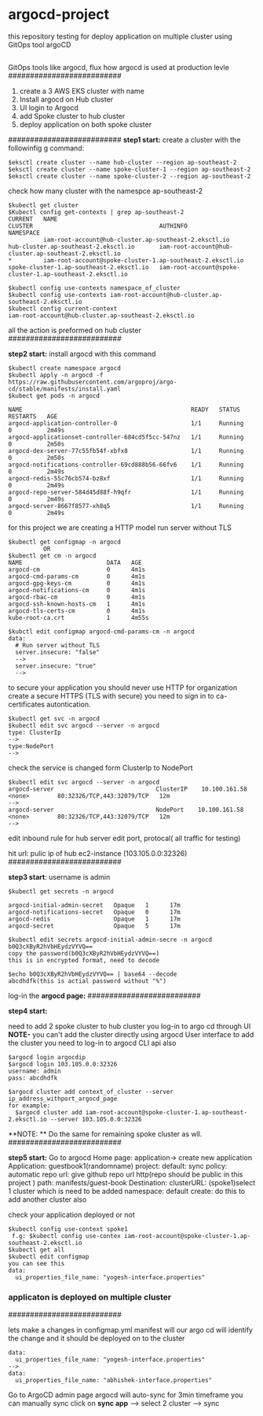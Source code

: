# argocd-project
this repository testing for deploy application on multiple cluster using GitOps tool argoCD 
##
GitOps tools like argocd, flux 
how argocd is used at production levle 
##########################

1. create a 3 AWS EKS cluster with name
2. Install argocd on Hub cluster
3. UI login to Argocd
4. add Spoke cluster to hub cluster
5. deploy application on both spoke cluster 

##########################
**step1 start:**
create a cluster with the followinfig g command:
```
$eksctl create cluster --name hub-cluster --region ap-southeast-2
$eksctl create cluster --name spoke-cluster-1 --region ap-southeast-2
$eksctl create cluster --name spoke-cluster-2 --region ap-southeast-2
```
check how many cluster with the namespce ap-southeast-2
```
$kubectl get cluster 
$Kubectl config get-contexts | grep ap-southeast-2
CURRENT   NAME                                                        CLUSTER                                    AUTHINFO                                                    NAMESPACE
          iam-root-account@hub-cluster.ap-southeast-2.eksctl.io       hub-cluster.ap-southeast-2.eksctl.io       iam-root-account@hub-cluster.ap-southeast-2.eksctl.io
*         iam-root-account@spoke-cluster-1.ap-southeast-2.eksctl.io   spoke-cluster-1.ap-southeast-2.eksctl.io   iam-root-account@spoke-cluster-1.ap-southeast-2.eksctl.io
```
```
$kubectl config use-contexts namespace_of_cluster
$kubectl config use-contexts iam-root-account@hub-cluster.ap-southeast-2.eksctl.io
$kubectl config current-context
iam-root-account@hub-cluster.ap-southeast-2.eksctl.io
```
all the action is preformed on hub cluster
##########################

**step2 start:**
install argocd with this command 
```
$kubectl create namespace argocd
$kubectl apply -n argocd -f https://raw.githubusercontent.com/argoproj/argo-cd/stable/manifests/install.yaml
$kubect get pods -n argocd 

NAME                                                READY   STATUS    RESTARTS   AGE
argocd-application-controller-0                     1/1     Running   0          2m49s
argocd-applicationset-controller-684cd5f5cc-547nz   1/1     Running   0          2m50s
argocd-dex-server-77c55fb54f-xbfx8                  1/1     Running   0          2m50s
argocd-notifications-controller-69cd888b56-66fv6    1/1     Running   0          2m49s
argocd-redis-55c76cb574-bz8xf                       1/1     Running   0          2m49s
argocd-repo-server-584d45d88f-h9qfr                 1/1     Running   0          2m49s
argocd-server-8667f8577-xh8q5                       1/1     Running   0          2m49s
```
for this project we are creating a  HTTP model 
run server without TLS
```
$kubectl get configmap -n argocd
          OR
$kubectl get cm -n argocd
NAME                        DATA   AGE
argocd-cm                   0      4m1s
argocd-cmd-params-cm        0      4m1s
argocd-gpg-keys-cm          0      4m1s
argocd-notifications-cm     0      4m1s
argocd-rbac-cm              0      4m1s
argocd-ssh-known-hosts-cm   1      4m1s
argocd-tls-certs-cm         0      4m1s
kube-root-ca.crt            1      4m55s
```
```
$kubctl edit configmap argocd-cmd-params-cm -n argocd 
data:  
  # Run server without TLS
  server.insecure: "false"
  -->
  server.insecure: "true" 
  -->
```
to secure your application you should never use HTTP for organization 
create a secure HTTPS (TLS with secure)
you need to sign in to ca-certificates autontication.
```
$kubectl get svc -n argocd 
$kubectl edit svc argocd --server -n argocd
type: ClusterIp
--> 
type:NodePort
-->
```
check the service is changed form ClusterIp to NodePort
```
$kubectl edit svc argocd --server -n argocd
argocd-server                             ClusterIP    10.100.161.58    <none>        80:32326/TCP,443:32079/TCP   12m
-->
argocd-server                             NodePort    10.100.161.58    <none>        80:32326/TCP,443:32079/TCP   12m
-->
```
edit inbound rule for hub server
edit port, protocal( all traffic for testing)

hit url: pulic ip of hub ec2-instance (103.105.0.0:32326)
########################## 

**step3 start**:
username is admin
```
$kubectl get secrets -n argocd

argocd-initial-admin-secret   Opaque   1      17m
argocd-notifications-secret   Opaque   0      17m
argocd-redis                  Opaque   1      17m
argocd-secret                 Opaque   5      17m
```
```
$kubectl edit secrets argocd-initial-admin-secre -n argocd
b0Q3cXByR2hVbHEydzVYVQ==
copy the password(b0Q3cXByR2hVbHEydzVYVQ==)
this is in encrypted format, need to decode 
```
```
$echo b0Q3cXByR2hVbHEydzVYVQ== | base64 --decode
abcdhdfk(this is actial password without "%")
```
log-in the **argocd page:**
##########################

**step4 start:**

need to add 2 spoke cluster to hub cluster
you log-in to argo cd through UI
**NOTE-** you can't add the cluster directly using argocd User interface
to add the cluster you need to log-in to argocd CLI api also 
```
$argocd login argocdip
$argocd login 103.105.0.0:32326 
username: admin
pass: abcdhdfk
```
```
$argocd cluster add context_of_cluster --server ip_address_withport_argocd_page
for example:
  $argocd cluster add iam-root-account@spoke-cluster-1.ap-southeast-2.eksctl.io --server 103.105.0.0:32326
```
**NOTE: ** Do the same for remaining spoke cluster as wll.
##########################
 
**step5 start:**
Go to argocd Home page:
application-> create new application 
  Application: guestbook1(randomname)
  project: default:
  sync policy: automatic
  repo url: give github repo url http(repo should be public in this project )
  path: manifests/guest-book
  Destination:
  clusterURL: (spoke1)select 1 cluster which is need to be added 
  namespace: default
  create:
do this to add another cluster also 

check your application deployed or not 
```
$kubectl config use-context spoke1
 f.g: $kubectl config use-contex iam-root-account@spoke-cluster-1.ap-southeast-2.eksctl.io
$kubectl get all
$kubectl edit configmap
you can see this 
data:
  ui_properties_file_name: "yogesh-interface.properties"
```

### applicaton is deployed on multiple cluster ###
##########################

lets make a changes in configmap.yml manifest 
will our argo cd will identify the change and it should be deployed on to the cluster
```
data:
  ui_properties_file_name: "yogesh-interface.properties"
-->
data:
  ui_properties_file_name: "abhishek-interface.properties"
```

Go to ArgoCD admin page 
argocd will auto-sync for 3min timeframe
you can manually sync click on **sync app** --> select 2 cluster --> sync 







